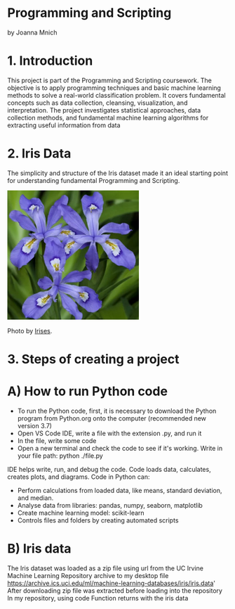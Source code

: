 # Programming and Scripting

by Joanna Mnich

# 1. Introduction

This project is part of the Programming and Scripting coursework.
The objective is to apply programming techniques and basic machine learning methods to solve a real-world classification problem.
It covers fundamental concepts such as data collection, cleansing, visualization, and interpretation.
The project investigates statistical approaches, data collection methods, and fundamental machine learning algorithms for extracting useful information from data

# 2. Iris Data



The simplicity and structure of the Iris dataset made it an ideal starting point for understanding fundamental Programming and Scripting.

<img src="iris2.png" alt="Iris flower" width="300"/>

Photo by <a href="https://www.thespruce.com/irises-for-flower-garden-1315808/" rel="nofollow">Irises</a>.</p> 


# 3. Steps of creating a project

# A) How to run Python code

- To run the Python code, first, it is necessary to download the Python program from Python.org onto the computer (recommended new version 3.7)
- Open VS Code IDE, write a file with the extension .py, and run it
- In the file, write some code 
- Open a new terminal and check the code to see if it's working. Write in your file path: python ./file.py

IDE helps write, run, and debug the code. Code loads data, calculates, creates plots, and diagrams. 
Code in Python can:
- Perform calculations from loaded data, like means, standard deviation, and median.
- Analyse data from libraries: pandas, numpy, seaborn, matplotlib
- Create machine learning model: scikit-learn
- Controls files and folders by creating automated scripts

# B) Iris data 

The Iris dataset was loaded as a zip file using url from the UC Irvine Machine Learning Repository archive to my desktop file
   https://archive.ics.uci.edu/ml/machine-learning-databases/iris/iris.data'
After downloading zip file was extracted before loading into the repository
In my repository, using code Function returns with the iris data


